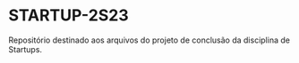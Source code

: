 # STARTUP-2S23
Repositório destinado aos arquivos do projeto de conclusão da disciplina de Startups.

